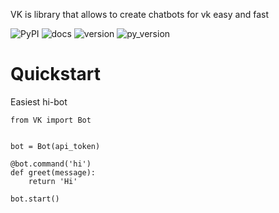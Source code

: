 VK is library that allows to create chatbots for vk easy and fast

![PyPI](https://github.com/Vlatterran/vkpybot/actions/workflows/publish.yaml/badge.svg)
![docs](https://github.com/Vlatterran/vkpybot/actions/workflows/ci.yaml/badge.svg)
![version](https://img.shields.io/pypi/v/vkpybot.svg)
![py_version](https://img.shields.io/pypi/pyversions/vkpybot.svg)

# Quickstart

Easiest hi-bot

    from VK import Bot


    bot = Bot(api_token)

    @bot.command('hi')
    def greet(message):
        return 'Hi'
    
    bot.start()
